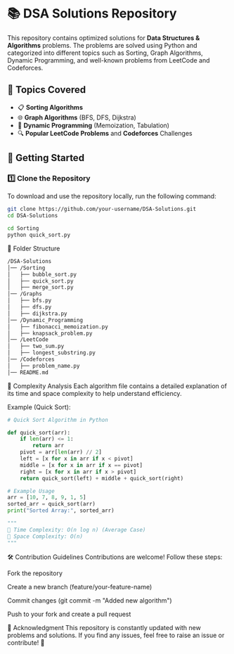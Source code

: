 # 📚 DSA Solutions Repository

This repository contains optimized solutions for **Data Structures & Algorithms** problems. The problems are solved using Python and categorized into different topics such as Sorting, Graph Algorithms, Dynamic Programming, and well-known problems from LeetCode and Codeforces.

## 📌 Topics Covered
- 📋 **Sorting Algorithms**
- 🌐 **Graph Algorithms** (BFS, DFS, Dijkstra)
- 📄 **Dynamic Programming** (Memoization, Tabulation)
- 🔍 **Popular LeetCode Problems** and **Codeforces** Challenges

## 🚀 Getting Started

### 1️⃣ Clone the Repository
To download and use the repository locally, run the following command:

```bash
git clone https://github.com/your-username/DSA-Solutions.git
cd DSA-Solutions
```
```bash
cd Sorting
python quick_sort.py
```

📂 Folder Structure
```bash
/DSA-Solutions
│── /Sorting
│   ├── bubble_sort.py
│   ├── quick_sort.py
│   ├── merge_sort.py
│── /Graphs
│   ├── bfs.py
│   ├── dfs.py
│   ├── dijkstra.py
│── /Dynamic_Programming
│   ├── fibonacci_memoization.py
│   ├── knapsack_problem.py
│── /LeetCode
│   ├── two_sum.py
│   ├── longest_substring.py
│── /Codeforces
│   ├── problem_name.py
│── README.md
```
🧠 Complexity Analysis
Each algorithm file contains a detailed explanation of its time and space complexity to help understand efficiency.

Example (Quick Sort):
```python
# Quick Sort Algorithm in Python

def quick_sort(arr):
    if len(arr) <= 1:
        return arr
    pivot = arr[len(arr) // 2]
    left = [x for x in arr if x < pivot]
    middle = [x for x in arr if x == pivot]
    right = [x for x in arr if x > pivot]
    return quick_sort(left) + middle + quick_sort(right)

# Example Usage
arr = [10, 7, 8, 9, 1, 5]
sorted_arr = quick_sort(arr)
print("Sorted Array:", sorted_arr)

"""
🔹 Time Complexity: O(n log n) (Average Case)
🔹 Space Complexity: O(n)
"""
```

🛠️ Contribution Guidelines
Contributions are welcome! Follow these steps:

Fork the repository

Create a new branch (feature/your-feature-name)

Commit changes (git commit -m "Added new algorithm")

Push to your fork and create a pull request


🎉 Acknowledgment
This repository is constantly updated with new problems and solutions. If you find any issues, feel free to raise an issue or contribute! 🚀
